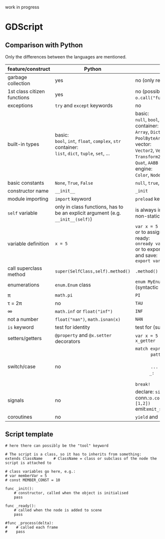 work in progress

# GDScript

## Comparison with Python

Only the differences between the languages are mentioned.

| feature/construct  | Python | GDScript |
| ------------------ | ------ | -------- |
| garbage collection     | yes    | no (only reference counting) |
| 1st class citizen functions | yes | no (possible: `o.call("func_name",[])`)
| exceptions | `try` and `except` keywords | no
| built-in types           | basic:<br>`bool`, `int`, `float`, `complex`, `str`<br>container:<br>`list`, `dict`, `tuple`, `set`, ...     | basic:<br>`null`, `bool`, `int`, `float`, `String`<br>container:<br>`Array`, `Dictionary`, `PoolByteArray`, ... <br>vector:<br>`Vector2`, `Vector3`, `Rect2`, `Transform2D`,`Transform`, `Basis`, `Quat`, `AABB`<br>engine:<br>`Color`, `NodePath`, `RID`, `Object`
| basic constants        | `None`, `True`, `False` | `null`, `true`, `false` |
| constructor name | `__init__` | `_init`
| module importing | `import` keyword | `preload` keyword
| `self` variable | only in class functions, has to be an explicit argument (e.g. `__init__(self)`) | is always implicitly present (in non-static functions)
| variable definition    | `x = 5`                          | `var x = 5` <br> or to assign when the node is ready: <br> `onready var x = 5` <br> or to export to GUI interface and save: <br> `export var x = 5`
| call superclass method | `super(SelfClass,self).method()` | `.method()` |
| enumerations | `enum.Enum` class | `enum MyEnum {C1, C2, C3}` (syntactic sugar for constants)
| π            | `math.pi`                      | `PI`       |
| τ = 2π       | no                        | `TAU`      |
| ∞            | `math.inf` or `float("inf")`   | `INF`      |
| not a number | `float("nan")`, `math.isnan(x)` | `NAN`      |
| `is` keyword | test for identity | test for (sub)class |
| setters/getters | `@property` and `@x.setter` decorators | `var x = 5 setget x_setter, x_getter`
| switch/case  | no                             | `match expression:` <br> ` ` ` ` ` ` ` ` `patterns:` <br> ` ` ` ` ` ` ` ` ` ` ` ` ` ` ` ` `code # no break!`<br> ` ` ` ` ` ` ` ` `...` <br> ` ` ` ` ` ` ` ` `_:` <br> ` ` ` ` ` ` ` ` ` ` ` ` ` ` ` ` `default code # no break!` |
signals | no | declare: `signal sig(a,b)`<br>conn.:`o.connect("sig",o2,"cb",[1,2])`<br>emit:`emit_signal("sig",3,4)`
| coroutines | no | `yield` and `resume` keywords


## Script template

    # here there can possibly be the "tool" keyword
    
    # The script is a class, so it has to inherits from something:
    extends ClassName     # ClassName = class or subclass of the node the script is attached to
    
    # class variables go here, e.g.:
    # var memberVar = 5
    # const MEMBER_CONST = 10

    func _init():
        # constructor, called when the object is initialised 
        pass
        
    func _ready():
        # called when the node is added to scene
        pass
        
    #func _process(delta):
    #    # called each frame
    #    pass
